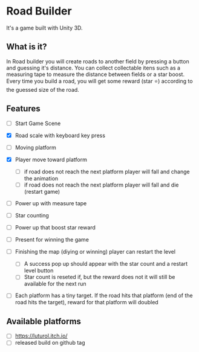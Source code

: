 # Road Builder

It's a game built with Unity 3D.

## What is it?

In Road builder you will create roads to another field by pressing a button and guessing it's distance. You can collect collectable itens such as a measuring tape to measure the distance between fields or a star boost. Every time you build a road, you will get some reward (star :star:) according to the guessed size of the road.

## Features

- [ ] Start Game Scene
- [x] Road scale with keyboard key press
- [ ] Moving platform
- [x] Player move toward platform
    - [ ] if road does not reach the next platform player will fall and change the animation
    - [ ] if road does not reach the next platform player will fall and die (restart game)
- [ ] Power up with measure tape
- [ ] Star counting
- [ ] Power up that boost star reward
- [ ] Present for winning the game
- [ ] Finishing the map (diying or winning) player can restart the level
    - [ ] A success pop up should appear with the star count and a restart level button 
    - [ ] Star count is reseted if, but the reward does not it will still be available for the next run
- [ ] Each platform has a tiny target. If the road hits that platform (end of the road hits the target), reward for that platform will doubled


## Available platforms

- [ ] https://luturol.itch.io/
- [ ] released build on github tag